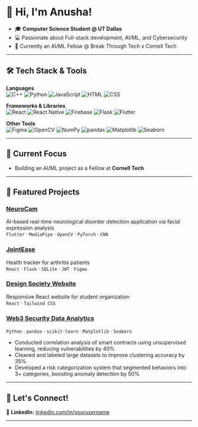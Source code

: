 # 👋 Hi, I'm Anusha!

- 🎓 **Computer Science Student @ UT Dallas** 
- 💻 Passionate about Full-stack development, AI/ML, and Cybersecurity
- 🌱 Currently an AI/ML Fellow @ Break Through Tech x Cornell Tech  

---

## 🛠️ Tech Stack & Tools

**Languages**  
![C++](https://img.shields.io/badge/C++-00599C?style=flat&logo=c%2B%2B&logoColor=white)
![Python](https://img.shields.io/badge/Python-3776AB?style=flat&logo=python&logoColor=white)
![JavaScript](https://img.shields.io/badge/JavaScript-F7DF1E?style=flat&logo=javascript&logoColor=black)
![HTML](https://img.shields.io/badge/HTML5-E34F26?style=flat&logo=html5&logoColor=white)
![CSS](https://img.shields.io/badge/CSS3-1572B6?style=flat&logo=css3&logoColor=white)

**Frameworks & Libraries**  
![React](https://img.shields.io/badge/React-61DAFB?style=flat&logo=react&logoColor=black)
![React Native](https://img.shields.io/badge/React_Native-20232A?style=flat&logo=react&logoColor=61DAFB)
![Firebase](https://img.shields.io/badge/Firebase-FFCA28?style=flat&logo=firebase&logoColor=black)
![Flask](https://img.shields.io/badge/Flask-000000?style=flat&logo=flask&logoColor=white)
![Flutter](https://img.shields.io/badge/Flutter-02569B?style=flat&logo=flutter&logoColor=white)

**Other Tools**  
![Figma](https://img.shields.io/badge/Figma-F24E1E?style=flat&logo=figma&logoColor=white)
![OpenCV](https://img.shields.io/badge/OpenCV-5C3EE8?style=flat&logo=opencv&logoColor=white)
![NumPy](https://img.shields.io/badge/NumPy-013243?style=flat&logo=numpy&logoColor=white)
![pandas](https://img.shields.io/badge/pandas-150458?style=flat&logo=pandas&logoColor=white)
![Matplotlib](https://img.shields.io/badge/Matplotlib-11557C?style=flat&logo=matplotlib&logoColor=white)
![Seaborn](https://img.shields.io/badge/Seaborn-2E4A62?style=flat&logo=python&logoColor=white)

---

## 🧠 Current Focus

- Building an AI/ML project as a Fellow at **Cornell Tech**

---

## 📂 Featured Projects

### [NeuroCam](https://github.com/saroshaprasla/AIM25.git)
AI-based real-time neurological disorder detection application via facial expression analysis  
`Flutter` · `MediaPipe` · `OpenCV` · `PyTorch` · `CNN`

### [JointEase](https://github.com/anushakokala/JointEase.git)
Health tracker for arthritis patients  
`React` · `Flask` · `SQLite` · `JWT` · `Figma`

### [Design Society Website](https://github.com/Design-Society-Student-Chapter-at-UTD/DSSCWebsite.git)
Responsive React website for student organization  
`React` · `Tailwind CSS`

### [Web3 Security Data Analytics](https://github.com/anushakokala/Web3-Security-Data-Analytics.git) 
`Python` · `pandas` · `scikit-learn` · `Matplotlib` · `Seaborn`  
- Conducted correlation analysis of smart contracts using unsupervised learning, reducing vulnerabilities by 40%  
- Cleaned and labeled large datasets to improve clustering accuracy by 35%  
- Developed a risk categorization system that segmented behaviors into 3+ categories, boosting anomaly detection by 50%

---

## 🤝 Let's Connect!
💼 **LinkedIn:** [linkedin.com/in/yourusername](https://linkedin.com/in/anusha-kokala)  


---
  
